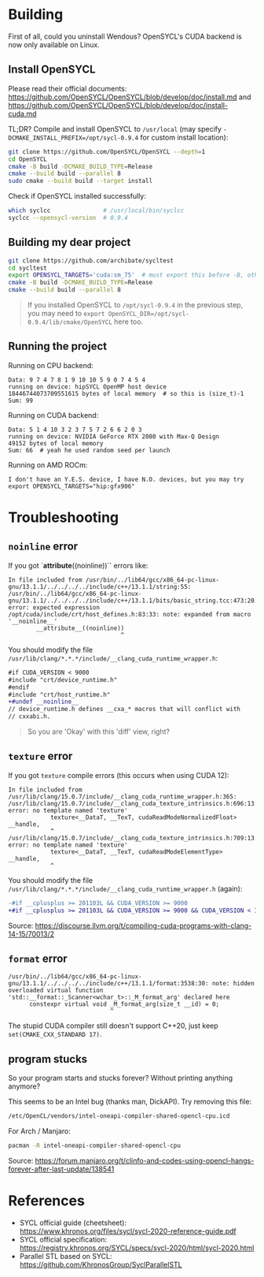 # Building

First of all, could you uninstall Wendous? OpenSYCL's CUDA backend is now only available on Linux.

## Install OpenSYCL

Please read their official documents: https://github.com/OpenSYCL/OpenSYCL/blob/develop/doc/install.md and https://github.com/OpenSYCL/OpenSYCL/blob/develop/doc/install-cuda.md

TL;DR? Compile and install OpenSYCL to `/usr/local` (may specify `-DCMAKE_INSTALL_PREFIX=/opt/sycl-0.9.4` for custom install location):

```bash
git clone https://github.com/OpenSYCL/OpenSYCL --depth=1
cd OpenSYCL
cmake -B build -DCMAKE_BUILD_TYPE=Release
cmake --build build --parallel 8
sudo cmake --build build --target install
```

Check if OpenSYCL installed successfully:

```bash
which syclcc               # /usr/local/bin/syclcc
syclcc --opensycl-version  # 0.9.4
```

## Building my dear project

```bash
git clone https://github.com/archibate/sycltest
cd sycltest
export OPENSYCL_TARGETS='cuda:sm_75'  # must export this before -B, otherwise you have to rm -rf build to update this variable
cmake -B build -DCMAKE_BUILD_TYPE=Release
cmake --build build --parallel 8
```

> If you installed OpenSYCL to `/opt/sycl-0.9.4` in the previous step, you may need to `export OpenSYCL_DIR=/opt/sycl-0.9.4/lib/cmake/OpenSYCL` here too.

## Running the project

Running on CPU backend:

```
Data: 9 7 4 7 8 1 9 10 10 5 9 0 7 4 5 4 
running on device: hipSYCL OpenMP host device
18446744073709551615 bytes of local memory  # so this is (size_t)-1
Sum: 99
```

Running on CUDA backend:

```
Data: 5 1 4 10 3 2 3 7 5 7 2 6 6 2 0 3 
running on device: NVIDIA GeForce RTX 2080 with Max-Q Design
49152 bytes of local memory
Sum: 66  # yeah he used random seed per launch
```

Running on AMD ROCm:

```
I don't have an Y.E.S. device, I have N.O. devices, but you may try export OPENSYCL_TARGETS="hip:gfx906"
```

# Troubleshooting

## `noinline` error

If you got `__attribute__((noinline))`` errors like:

```
In file included from /usr/bin/../lib64/gcc/x86_64-pc-linux-gnu/13.1.1/../../../../include/c++/13.1.1/string:55:
/usr/bin/../lib64/gcc/x86_64-pc-linux-gnu/13.1.1/../../../../include/c++/13.1.1/bits/basic_string.tcc:473:20: error: expected expression
/opt/cuda/include/crt/host_defines.h:83:33: note: expanded from macro '__noinline__'
        __attribute__((noinline))
                                ^
```

You should modify the file `/usr/lib/clang/*.*.*/include/__clang_cuda_runtime_wrapper.h`:

```diff
#if CUDA_VERSION < 9000
#include "crt/device_runtime.h"
#endif
#include "crt/host_runtime.h"
+#undef __noinline__
// device_runtime.h defines __cxa_* macros that will conflict with
// cxxabi.h.
```

> So you are 'Okay' with this 'diff' view, right?

## `texture` error

If you got `texture` compile errors (this occurs when using CUDA 12):

```
In file included from /usr/lib/clang/15.0.7/include/__clang_cuda_runtime_wrapper.h:365:
/usr/lib/clang/15.0.7/include/__clang_cuda_texture_intrinsics.h:696:13: error: no template named 'texture'
            texture<__DataT, __TexT, cudaReadModeNormalizedFloat> __handle,
            ^
/usr/lib/clang/15.0.7/include/__clang_cuda_texture_intrinsics.h:709:13: error: no template named 'texture'
            texture<__DataT, __TexT, cudaReadModeElementType> __handle,
            ^
```

You should modify the file `/usr/lib/clang/*.*.*/include/__clang_cuda_runtime_wrapper.h` (again):

```diff
-#if __cplusplus >= 201103L && CUDA_VERSION >= 9000
+#if __cplusplus >= 201103L && CUDA_VERSION >= 9000 && CUDA_VERSION < 12000
```

Source: https://discourse.llvm.org/t/compiling-cuda-programs-with-clang-14-15/70013/2

## `format` error

```
/usr/bin/../lib64/gcc/x86_64-pc-linux-gnu/13.1.1/../../../../include/c++/13.1.1/format:3538:30: note: hidden overloaded virtual function 'std::__format::_Scanner<wchar_t>::_M_format_arg' declared here
      constexpr virtual void _M_format_arg(size_t __id) = 0;
                             ^
```

The stupid CUDA compiler still doesn't support C++20, just keep `set(CMAKE_CXX_STANDARD 17)`.

## program stucks

So your program starts and stucks forever? Without printing anything anymore?

This seems to be an Intel bug (thanks man, DickAPI). Try removing this file:

```bash
/etc/OpenCL/vendors/intel-oneapi-compiler-shared-opencl-cpu.icd
```

For Arch / Manjaro:

```bash
pacman -R intel-oneapi-compiler-shared-opencl-cpu
```

Source: https://forum.manjaro.org/t/clinfo-and-codes-using-opencl-hangs-forever-after-last-update/138541

# References

- SYCL official guide (cheetsheet): https://www.khronos.org/files/sycl/sycl-2020-reference-guide.pdf
- SYCL official specification: https://registry.khronos.org/SYCL/specs/sycl-2020/html/sycl-2020.html
- Parallel STL based on SYCL: https://github.com/KhronosGroup/SyclParallelSTL

